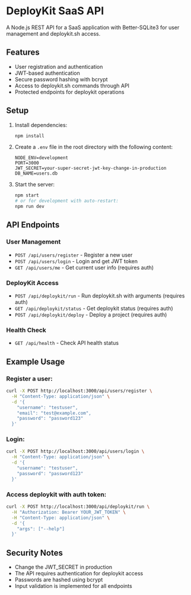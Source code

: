 # DeployKit SaaS API

A Node.js REST API for a SaaS application with Better-SQLite3 for user management and deploykit.sh access.

## Features

- User registration and authentication
- JWT-based authentication
- Secure password hashing with bcrypt
- Access to deploykit.sh commands through API
- Protected endpoints for deploykit operations

## Setup

1. Install dependencies:
   ```bash
   npm install
   ```

2. Create a `.env` file in the root directory with the following content:
   ```env
   NODE_ENV=development
   PORT=3000
   JWT_SECRET=your-super-secret-jwt-key-change-in-production
   DB_NAME=users.db
   ```

3. Start the server:
   ```bash
   npm start
   # or for development with auto-restart:
   npm run dev
   ```

## API Endpoints

### User Management

- `POST /api/users/register` - Register a new user
- `POST /api/users/login` - Login and get JWT token
- `GET /api/users/me` - Get current user info (requires auth)

### DeployKit Access

- `POST /api/deploykit/run` - Run deploykit.sh with arguments (requires auth)
- `GET /api/deploykit/status` - Get deploykit status (requires auth)
- `POST /api/deploykit/deploy` - Deploy a project (requires auth)

### Health Check

- `GET /api/health` - Check API health status

## Example Usage

### Register a user:

```bash
curl -X POST http://localhost:3000/api/users/register \
  -H "Content-Type: application/json" \
  -d '{
    "username": "testuser",
    "email": "test@example.com",
    "password": "password123"
  }'
```

### Login:

```bash
curl -X POST http://localhost:3000/api/users/login \
  -H "Content-Type: application/json" \
  -d '{
    "username": "testuser",
    "password": "password123"
  }'
```

### Access deploykit with auth token:

```bash
curl -X POST http://localhost:3000/api/deploykit/run \
  -H "Authorization: Bearer YOUR_JWT_TOKEN" \
  -H "Content-Type: application/json" \
  -d '{
    "args": ["--help"]
  }'
```

## Security Notes

- Change the JWT_SECRET in production
- The API requires authentication for deploykit access
- Passwords are hashed using bcrypt
- Input validation is implemented for all endpoints